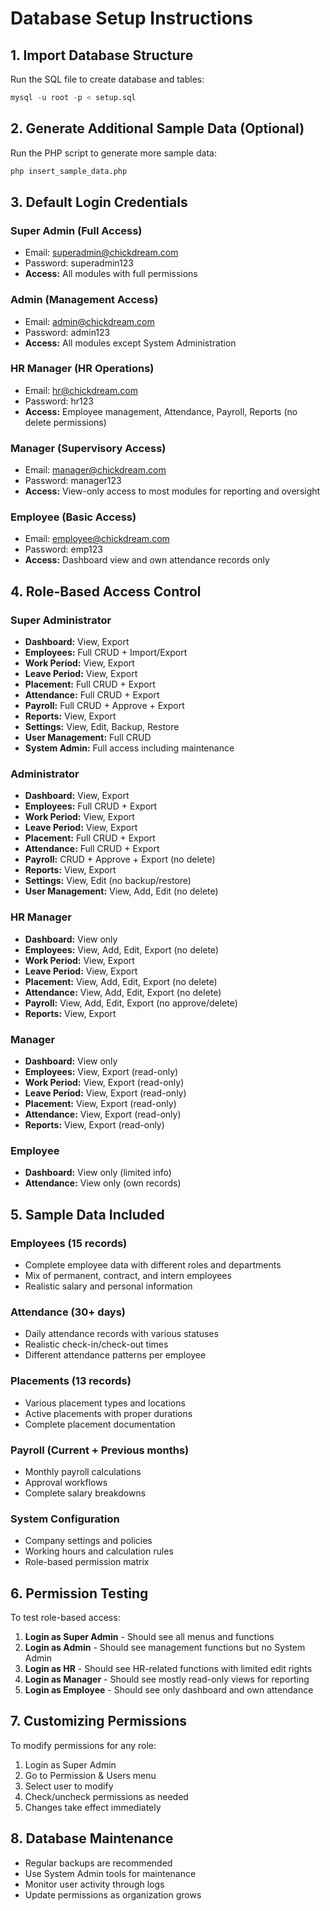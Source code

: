 # Database Setup Instructions

## 1. Import Database Structure
Run the SQL file to create database and tables:
```sql
mysql -u root -p < setup.sql
```

## 2. Generate Additional Sample Data (Optional)
Run the PHP script to generate more sample data:
```bash
php insert_sample_data.php
```

## 3. Default Login Credentials

### Super Admin (Full Access)
- Email: superadmin@chickdream.com
- Password: superadmin123
- **Access:** All modules with full permissions

### Admin (Management Access)
- Email: admin@chickdream.com  
- Password: admin123
- **Access:** All modules except System Administration

### HR Manager (HR Operations)
- Email: hr@chickdream.com
- Password: hr123
- **Access:** Employee management, Attendance, Payroll, Reports (no delete permissions)

### Manager (Supervisory Access)
- Email: manager@chickdream.com
- Password: manager123
- **Access:** View-only access to most modules for reporting and oversight

### Employee (Basic Access)
- Email: employee@chickdream.com
- Password: emp123
- **Access:** Dashboard view and own attendance records only

## 4. Role-Based Access Control

### Super Administrator
- **Dashboard:** View, Export
- **Employees:** Full CRUD + Import/Export
- **Work Period:** View, Export
- **Leave Period:** View, Export
- **Placement:** Full CRUD + Export
- **Attendance:** Full CRUD + Export
- **Payroll:** Full CRUD + Approve + Export
- **Reports:** View, Export
- **Settings:** View, Edit, Backup, Restore
- **User Management:** Full CRUD
- **System Admin:** Full access including maintenance

### Administrator
- **Dashboard:** View, Export
- **Employees:** Full CRUD + Export
- **Work Period:** View, Export
- **Leave Period:** View, Export
- **Placement:** Full CRUD + Export
- **Attendance:** Full CRUD + Export
- **Payroll:** CRUD + Approve + Export (no delete)
- **Reports:** View, Export
- **Settings:** View, Edit (no backup/restore)
- **User Management:** View, Add, Edit (no delete)

### HR Manager
- **Dashboard:** View only
- **Employees:** View, Add, Edit, Export (no delete)
- **Work Period:** View, Export
- **Leave Period:** View, Export
- **Placement:** View, Add, Edit, Export (no delete)
- **Attendance:** View, Add, Edit, Export (no delete)
- **Payroll:** View, Add, Edit, Export (no approve/delete)
- **Reports:** View, Export

### Manager
- **Dashboard:** View only
- **Employees:** View, Export (read-only)
- **Work Period:** View, Export (read-only)
- **Leave Period:** View, Export (read-only)
- **Placement:** View, Export (read-only)
- **Attendance:** View, Export (read-only)
- **Reports:** View, Export (read-only)

### Employee
- **Dashboard:** View only (limited info)
- **Attendance:** View only (own records)

## 5. Sample Data Included

### Employees (15 records)
- Complete employee data with different roles and departments
- Mix of permanent, contract, and intern employees
- Realistic salary and personal information

### Attendance (30+ days)
- Daily attendance records with various statuses
- Realistic check-in/check-out times
- Different attendance patterns per employee

### Placements (13 records)
- Various placement types and locations
- Active placements with proper durations
- Complete placement documentation

### Payroll (Current + Previous months)
- Monthly payroll calculations
- Approval workflows
- Complete salary breakdowns

### System Configuration
- Company settings and policies
- Working hours and calculation rules
- Role-based permission matrix

## 6. Permission Testing

To test role-based access:

1. **Login as Super Admin** - Should see all menus and functions
2. **Login as Admin** - Should see management functions but no System Admin
3. **Login as HR** - Should see HR-related functions with limited edit rights
4. **Login as Manager** - Should see mostly read-only views for reporting
5. **Login as Employee** - Should see only dashboard and own attendance

## 7. Customizing Permissions

To modify permissions for any role:

1. Login as Super Admin
2. Go to Permission & Users menu
3. Select user to modify
4. Check/uncheck permissions as needed
5. Changes take effect immediately

## 8. Database Maintenance

- Regular backups are recommended
- Use System Admin tools for maintenance
- Monitor user activity through logs
- Update permissions as organization grows
